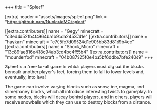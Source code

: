 +++
title = "Spleef"

[extra]
header = "assets/images/spleef.png"
link = "https://github.com/NucleoidMC/spleef"

[[extra.contributors]]
name = "Gegy"
minecraft = "c3ed4d52fb4f4964ba1b9cda2453741e"
[[extra.contributors]]
name = "haykam"
minecraft = "c705fc7d09624d1e905bb83d81d9b4ec"
[[extra.contributors]]
name = "Shock_Micro"
minecraft = "13c89fae816e438c94ab3cd4bc4f55b4"
[[extra.contributors]]
name = "mounderfod"
minecraft = "04b087925f0e4ba5bf6ddba7bfe240d9"
+++

Spleef is a free-for-all game in which players must dig out the blocks beneath another player's feet, forcing them to fall to lower levels and, eventually, into lava!  

The game can involve varying blocks such as snow, ice, magma, and slime/honey blocks, which all introduce interesting twists to gameplay.
In some modes, blocks will decay behind players, and in others, players will receive snowballs which they can use to destroy blocks from a distance.
